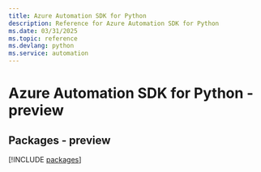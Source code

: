 ```yaml
---
title: Azure Automation SDK for Python
description: Reference for Azure Automation SDK for Python
ms.date: 03/31/2025
ms.topic: reference
ms.devlang: python
ms.service: automation
---
```

# Azure Automation SDK for Python - preview
## Packages - preview
[!INCLUDE [packages](automation-index.md)]